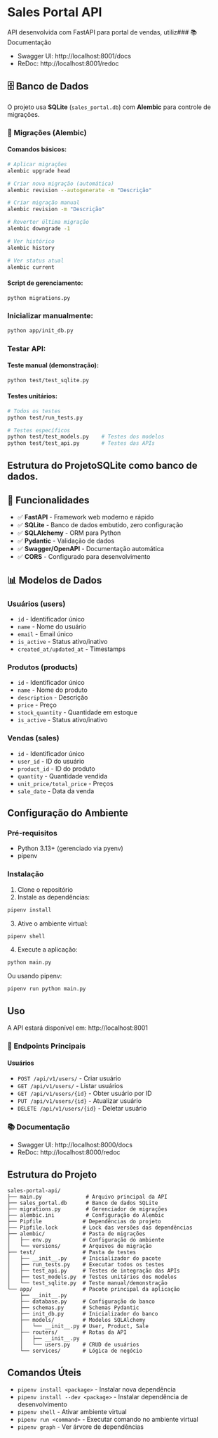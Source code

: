 # Sales Portal API

API desenvolvida com FastAPI para portal de vendas, utiliz### 📚 Documentação
- Swagger UI: http://localhost:8001/docs
- ReDoc: http://localhost:8001/redoc

## 🗄️ Banco de Dados

O projeto usa **SQLite** (`sales_portal.db`) com **Alembic** para controle de migrações.

### 🔄 Migrações (Alembic)

#### Comandos básicos:
```bash
# Aplicar migrações
alembic upgrade head

# Criar nova migração (automática)
alembic revision --autogenerate -m "Descrição"

# Criar migração manual
alembic revision -m "Descrição"

# Reverter última migração
alembic downgrade -1

# Ver histórico
alembic history

# Ver status atual
alembic current
```

#### Script de gerenciamento:
```bash
python migrations.py
```

### Inicializar manualmente:
```bash
python app/init_db.py
```

### Testar API:

#### Teste manual (demonstração):
```bash
python test/test_sqlite.py
```

#### Testes unitários:
```bash
# Todos os testes
python test/run_tests.py

# Testes específicos
python test/test_models.py    # Testes dos modelos
python test/test_api.py       # Testes das APIs
```

## Estrutura do ProjetoSQLite como banco de dados.

## 🚀 Funcionalidades

- ✅ **FastAPI** - Framework web moderno e rápido
- ✅ **SQLite** - Banco de dados embutido, zero configuração
- ✅ **SQLAlchemy** - ORM para Python
- ✅ **Pydantic** - Validação de dados
- ✅ **Swagger/OpenAPI** - Documentação automática
- ✅ **CORS** - Configurado para desenvolvimento

## 📊 Modelos de Dados

### Usuários (users)
- `id` - Identificador único
- `name` - Nome do usuário
- `email` - Email único
- `is_active` - Status ativo/inativo
- `created_at/updated_at` - Timestamps

### Produtos (products)
- `id` - Identificador único
- `name` - Nome do produto
- `description` - Descrição
- `price` - Preço
- `stock_quantity` - Quantidade em estoque
- `is_active` - Status ativo/inativo

### Vendas (sales)
- `id` - Identificador único
- `user_id` - ID do usuário
- `product_id` - ID do produto
- `quantity` - Quantidade vendida
- `unit_price/total_price` - Preços
- `sale_date` - Data da venda

## Configuração do Ambiente

### Pré-requisitos
- Python 3.13+ (gerenciado via pyenv)
- pipenv

### Instalação

1. Clone o repositório
2. Instale as dependências:
```bash
pipenv install
```

3. Ative o ambiente virtual:
```bash
pipenv shell
```

4. Execute a aplicação:
```bash
python main.py
```

Ou usando pipenv:
```bash
pipenv run python main.py
```

## Uso

A API estará disponível em: http://localhost:8001

### 🔗 Endpoints Principais

#### Usuários
- `POST /api/v1/users/` - Criar usuário
- `GET /api/v1/users/` - Listar usuários
- `GET /api/v1/users/{id}` - Obter usuário por ID
- `PUT /api/v1/users/{id}` - Atualizar usuário
- `DELETE /api/v1/users/{id}` - Deletar usuário

### 📚 Documentação
- Swagger UI: http://localhost:8000/docs
- ReDoc: http://localhost:8000/redoc

## Estrutura do Projeto

```
sales-portal-api/
├── main.py              # Arquivo principal da API
├── sales_portal.db      # Banco de dados SQLite
├── migrations.py        # Gerenciador de migrações
├── alembic.ini          # Configuração do Alembic
├── Pipfile             # Dependências do projeto
├── Pipfile.lock        # Lock das versões das dependências
├── alembic/            # Pasta de migrações
│   ├── env.py          # Configuração do ambiente
│   └── versions/       # Arquivos de migração
├── test/               # Pasta de testes
│   ├── __init__.py     # Inicializador do pacote
│   ├── run_tests.py    # Executar todos os testes
│   ├── test_api.py     # Testes de integração das APIs
│   ├── test_models.py  # Testes unitários dos modelos
│   └── test_sqlite.py  # Teste manual/demonstração
└── app/                # Pacote principal da aplicação
    ├── __init__.py
    ├── database.py     # Configuração do banco
    ├── schemas.py      # Schemas Pydantic
    ├── init_db.py      # Inicializador do banco
    ├── models/         # Modelos SQLAlchemy
    │   └── __init__.py # User, Product, Sale
    ├── routers/        # Rotas da API
    │   ├── __init__.py
    │   └── users.py    # CRUD de usuários
    └── services/       # Lógica de negócio
```

## Comandos Úteis

- `pipenv install <package>` - Instalar nova dependência
- `pipenv install --dev <package>` - Instalar dependência de desenvolvimento
- `pipenv shell` - Ativar ambiente virtual
- `pipenv run <command>` - Executar comando no ambiente virtual
- `pipenv graph` - Ver árvore de dependências
